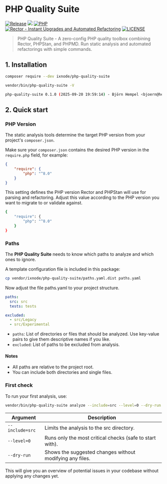 # PHP Quality Suite

[![Release](https://img.shields.io/github/v/release/ixnode/php-quality-suite)](https://github.com/ixnode/php-quality-suite/releases)
[![](https://img.shields.io/github/release-date/ixnode/php-quality-suite)](https://github.com/twelvepics-com/php-calendar-builder/releases)
[![PHP](https://img.shields.io/badge/PHP-^8.0-777bb3.svg?logo=php&logoColor=white&labelColor=555555&style=flat)](https://www.php.net/supported-versions.php)
[![Rector - Instant Upgrades and Automated Refactoring](https://img.shields.io/badge/Rector-^2.1-73a165.svg?style=flat)](https://github.com/rectorphp/rector)
[![LICENSE](https://img.shields.io/github/license/ixnode/php-quality-suite)](https://github.com/ixnode/php-quality-suite/blob/master/LICENSE)

> PHP Quality Suite - A zero-config PHP quality toolbox combining Rector, PHPStan, and PHPMD. Run static analysis and automated refactorings with simple commands.

## 1. Installation

```bash
composer require --dev ixnode/php-quality-suite
```

```bash
vendor/bin/php-quality-suite -V
```

```bash
php-quality-suite 0.1.0 (2025-09-20 19:59:14) - Björn Hempel <bjoern@hempel.li>
```

## 2. Quick start

### PHP Version

The static analysis tools determine the target PHP version from your project's `composer.json`.

Make sure your `composer.json` contains the desired PHP version in the `require.php` field,
for example:

```json
{
    "require": {
        "php": "^8.0"
    }
}
```

This setting defines the PHP version Rector and PHPStan will use for parsing and refactoring.
Adjust this value according to the PHP version you want to migrate to or validate against.

```bash
{
    "require": {
        "php": "^8.0"
    }
}
```

### Paths

The **PHP Quality Suite** needs to know which paths to analyze and which ones to ignore.

A template configuration file is included in this package:

```bash
cp vendor/ixnode/php-quality-suite/paths.yaml.dist paths.yaml
```

Now adjust the file paths.yaml to your project structure.

```yaml
paths:
  src: src
  tests: tests

excluded:
  - src/Legacy
  - src/Experimental
```

* `paths`: List of directories or files that should be analyzed. Use key-value pairs to give them descriptive names if you like.
* `excluded`: List of paths to be excluded from analysis.

#### Notes

* All paths are relative to the project root.
* You can include both directories and single files.

### First check

To run your first analysis, use:

```Bash
vendor/bin/php-quality-suite analyze --include=src --level=0 --dry-run
```

| Argument        | Description                                              |
|-----------------|----------------------------------------------------------|
| `--include=src` | Limits the analysis to the src directory.                |
| `--level=0`     | Runs only the most critical checks (safe to start with). | 
| `--dry-run`     | Shows the suggested changes without modifying any files. |

This will give you an overview of potential issues in your codebase without applying any changes yet.

